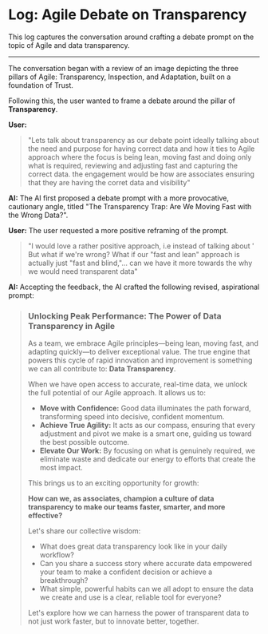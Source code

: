 # Log: Agile Debate on Transparency

This log captures the conversation around crafting a debate prompt on the topic of Agile and data transparency.

---

The conversation began with a review of an image depicting the three pillars of Agile: Transparency, Inspection, and Adaptation, built on a foundation of Trust.

Following this, the user wanted to frame a debate around the pillar of **Transparency**.

**User:**
> "Lets talk about transparency as our debate point ideally talking about the need and purpose for having correct data and how it ties to Agile approach where the focus is being lean, moving fast and doing only what is required, reviewing and adjusting fast and capturing the correct data. the engagement would be how are associates ensuring that they are having the corret data and visibility"

**AI:**
The AI first proposed a debate prompt with a more provocative, cautionary angle, titled "The Transparency Trap: Are We Moving Fast with the Wrong Data?".

**User:**
The user requested a more positive reframing of the prompt.
> "I would love a rather positive approach, i.e instead of talking about ' But what if we're wrong? What if our "fast and lean" approach is actually just "fast and blind,"... can we have it more towards the why we would need transparent data"

**AI:**
Accepting the feedback, the AI crafted the following revised, aspirational prompt:
> ### **Unlocking Peak Performance: The Power of Data Transparency in Agile**
>
> As a team, we embrace Agile principles—being lean, moving fast, and adapting quickly—to deliver exceptional value. The true engine that powers this cycle of rapid innovation and improvement is something we can all contribute to: **Data Transparency**.
>
> When we have open access to accurate, real-time data, we unlock the full potential of our Agile approach. It allows us to:
>
> *   **Move with Confidence:** Good data illuminates the path forward, transforming speed into decisive, confident momentum.
> *   **Achieve True Agility:** It acts as our compass, ensuring that every adjustment and pivot we make is a smart one, guiding us toward the best possible outcome.
> *   **Elevate Our Work:** By focusing on what is genuinely required, we eliminate waste and dedicate our energy to efforts that create the most impact.
>
> This brings us to an exciting opportunity for growth:
>
> **How can we, as associates, champion a culture of data transparency to make our teams faster, smarter, and more effective?**
>
> Let's share our collective wisdom:
>
> *   What does great data transparency look like in your daily workflow?
> *   Can you share a success story where accurate data empowered your team to make a confident decision or achieve a breakthrough?
> *   What simple, powerful habits can we all adopt to ensure the data we create and use is a clear, reliable tool for everyone?
>
> Let's explore how we can harness the power of transparent data to not just work faster, but to innovate better, together.

